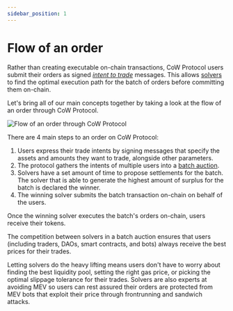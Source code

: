 ```yaml
---
sidebar_position: 1
---
```


# Flow of an order

Rather than creating executable on-chain transactions, CoW Protocol users submit their orders as signed [*intent to trade*](../introduction/intents) messages.
This allows [solvers](./solvers) to find the optimal execution path for the batch of orders before committing them on-chain.

Let's bring all of our main concepts together by taking a look at the flow of an order through CoW Protocol.

![Flow of an order through CoW Protocol](/img/concepts/flow-of-an-order.png)

There are 4 main steps to an order on CoW Protocol:

1. Users express their trade intents by signing messages that specify the assets and amounts they want to trade, alongside other parameters.
2. The protocol gathers the intents of multiple users into a [batch auction](../introduction/batch-auctions).
3. Solvers have a set amount of time to propose settlements for the batch. The solver that is able to generate the highest amount of surplus for the batch is declared the winner.
4. The winning solver submits the batch transaction on-chain on behalf of the users.

Once the winning solver executes the batch's orders on-chain, users receive their tokens.

The competition between solvers in a batch auction ensures that users (including traders, DAOs, smart contracts, and bots) always receive the best prices for their trades.

Letting solvers do the heavy lifting means users don't have to worry about finding the best liquidity pool, setting the right gas price, or picking the optimal slippage tolerance for their trades.
Solvers are also experts at avoiding MEV so users can rest assured their orders are protected from MEV bots that exploit their price through frontrunning and sandwich attacks.

